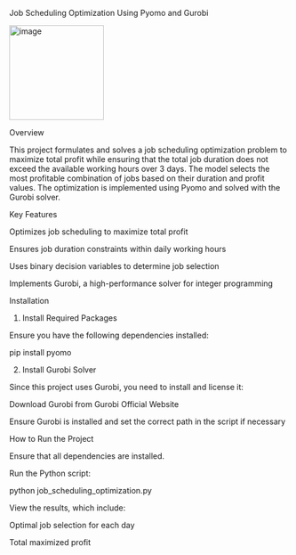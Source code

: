 Job Scheduling Optimization Using Pyomo and Gurobi

<img width="170" alt="image" src="https://github.com/user-attachments/assets/8c7827e6-d837-4ce5-acc6-268531af6208" />



Overview

This project formulates and solves a job scheduling optimization problem to maximize total profit while ensuring that the total job duration does not exceed the available working hours over 3 days. The model selects the most profitable combination of jobs based on their duration and profit values. The optimization is implemented using Pyomo and solved with the Gurobi solver.

Key Features

Optimizes job scheduling to maximize total profit

Ensures job duration constraints within daily working hours

Uses binary decision variables to determine job selection

Implements Gurobi, a high-performance solver for integer programming

Installation

1. Install Required Packages

Ensure you have the following dependencies installed:

pip install pyomo

2. Install Gurobi Solver

Since this project uses Gurobi, you need to install and license it:

Download Gurobi from Gurobi Official Website

Ensure Gurobi is installed and set the correct path in the script if necessary

How to Run the Project

Ensure that all dependencies are installed.

Run the Python script:

python job_scheduling_optimization.py

View the results, which include:

Optimal job selection for each day

Total maximized profit
